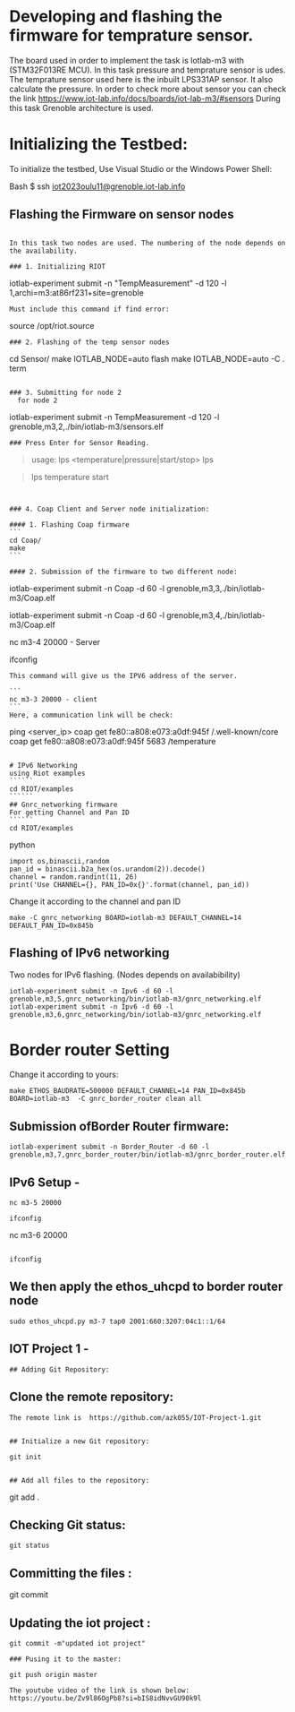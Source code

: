 # Developing and flashing the firmware for temprature sensor.

The board used in order to implement the task is Iotlab-m3 with (STM32F013RE MCU). In this task pressure and temprature sensor is udes.
The temprature sensor used here is the inbuilt LPS331AP sensor. It also calculate the pressure.
In order to check more about sensor you can check the link https://www.iot-lab.info/docs/boards/iot-lab-m3/#sensors
During this task Grenoble architecture is used. 


# Initializing the Testbed:

To initialize the testbed, Use Visual Studio or the Windows Power Shell:

Bash $  ssh iot2023oulu11@grenoble.iot-lab.info




## Flashing the Firmware on sensor nodes
``````

In this task two nodes are used. The numbering of the node depends on the availability.

### 1. Initializing RIOT
``````
iotlab-experiment submit  -n "TempMeasurement" -d 120 -l 1,archi=m3:at86rf231+site=grenoble
``````
Must include this command if find error:
``````
source /opt/riot.source
``````
### 2. Flashing of the temp sensor nodes
``````   
cd Sensor/
make IOTLAB_NODE=auto flash
make IOTLAB_NODE=auto -C . term
``````

### 3. Submitting for node 2
  for node 2
``````
  iotlab-experiment submit -n TempMeasurement -d 120 -l grenoble,m3,2,./bin/iotlab-m3/sensors.elf
``````
### Press Enter for Sensor Reading.
``````
> usage: lps <temperature|pressure|start/stop>
> lps
  
> lps temperature start
``````


### 4. Coap Client and Server node initialization:

#### 1. Flashing Coap firmware
```
cd Coap/
make
```

#### 2. Submission of the firmware to two different node:
``````
iotlab-experiment submit -n Coap -d 60 -l grenoble,m3,3,./bin/iotlab-m3/Coap.elf

iotlab-experiment submit -n Coap -d 60 -l grenoble,m3,4,./bin/iotlab-m3/Coap.elf

nc m3-4 20000 - Server

ifconfig
``````
This command will give us the IPV6 address of the server.

```
nc m3-3 20000 - client
```
Here, a communication link will be check:
```````
 ping <server_ip>
 coap get fe80::a808:e073:a0df:945f /.well-known/core
 coap get fe80::a808:e073:a0df:945f 5683 /temperature
```````

# IPv6 Networking
using Riot examples
``````
cd RIOT/examples
``````
## Gnrc_networking firmware
For getting Channel and Pan ID
``````
cd RIOT/examples
```````
python
```````
import os,binascii,random
pan_id = binascii.b2a_hex(os.urandom(2)).decode()
channel = random.randint(11, 26)
print('Use CHANNEL={}, PAN_ID=0x{}'.format(channel, pan_id))
```````
Change it according to the channel and pan ID
``````
make -C gnrc_networking BOARD=iotlab-m3 DEFAULT_CHANNEL=14 DEFAULT_PAN_ID=0x845b
``````
## Flashing of IPv6 networking 
Two nodes for IPv6 flashing. (Nodes depends on availabibility)
``````
iotlab-experiment submit -n Ipv6 -d 60 -l grenoble,m3,5,gnrc_networking/bin/iotlab-m3/gnrc_networking.elf
iotlab-experiment submit -n Ipv6 -d 60 -l grenoble,m3,6,gnrc_networking/bin/iotlab-m3/gnrc_networking.elf
``````

# Border router Setting

Change it according to yours:
``````
make ETHOS_BAUDRATE=500000 DEFAULT_CHANNEL=14 PAN_ID=0x845b BOARD=iotlab-m3  -C gnrc_border_router clean all
``````
## Submission ofBorder Router firmware:
``````
iotlab-experiment submit -n Border_Router -d 60 -l grenoble,m3,7,gnrc_border_router/bin/iotlab-m3/gnrc_border_router.elf
``````

## IPv6 Setup - 
``````
nc m3-5 20000
```````

```````
ifconfig
```````

nc m3-6 20000
``````

ifconfig
``````

## We then apply the ethos_uhcpd to border router node

``````
sudo ethos_uhcpd.py m3-7 tap0 2001:660:3207:04c1::1/64
``````



## IOT Project 1 -
``````
## Adding Git Repository:
``````

## Clone the remote repository:
``````
The remote link is  https://github.com/azk055/IOT-Project-1.git


## Initialize a new Git repository:

git init 


## Add all files to the repository:
```````
git add .


## Checking Git status: 
```````
git status
``````` 
## Committing the files :
git commit

## Updating the iot project :
```````
git commit -m"updated iot project"

### Pusing it to the master:

git push origin master 

The youtube video of the link is shown below:
https://youtu.be/Zv9l86OgPb8?si=bIS8idNvvGU90k9l